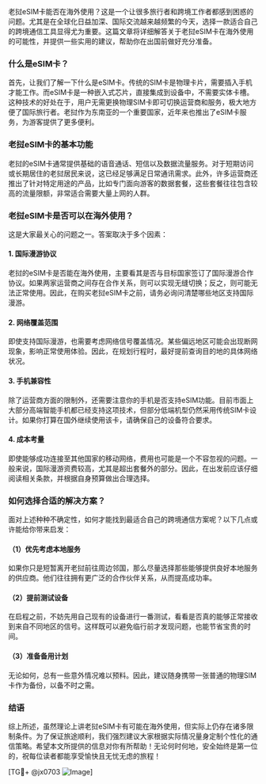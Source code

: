 老挝eSIM卡能否在海外使用？这是一个让很多旅行者和跨境工作者都感到困惑的问题。尤其是在全球化日益加深、国际交流越来越频繁的今天，选择一款适合自己的跨境通信工具显得尤为重要。这篇文章将详细解答关于老挝eSIM卡在海外使用的可能性，并提供一些实用的建议，帮助你在出国前做好充分准备。

### 什么是eSIM卡？

首先，让我们了解一下什么是eSIM卡。传统的SIM卡是物理卡片，需要插入手机才能工作。而eSIM卡是一种嵌入式芯片，直接集成到设备中，不需要实体卡槽。这种技术的好处在于，用户无需更换物理SIM卡即可切换运营商和服务，极大地方便了国际旅行者。老挝作为东南亚的一个重要国家，近年来也推出了eSIM卡服务，为游客提供了更多便利。

### 老挝eSIM卡的基本功能

老挝的eSIM卡通常提供基础的语音通话、短信以及数据流量服务。对于短期访问或长期居住的老挝居民来说，这已经足够满足日常通讯需求。此外，许多运营商还推出了针对特定用途的产品，比如专门面向游客的数据套餐，这些套餐往往包含较高的流量限额，非常适合需要大量上网的人群。

### 老挝eSIM卡是否可以在海外使用？

这是大家最关心的问题之一。答案取决于多个因素：

#### 1. 国际漫游协议
老挝的eSIM卡是否能在海外使用，主要看其是否与目标国家签订了国际漫游合作协议。如果两家运营商之间存在合作关系，则可以实现无缝切换；反之，则可能无法正常使用。因此，在购买老挝eSIM卡之前，请务必询问清楚哪些地区支持国际漫游。

#### 2. 网络覆盖范围
即使支持国际漫游，也需要考虑网络信号覆盖情况。某些偏远地区可能会出现断网现象，影响正常使用体验。因此，在规划行程时，最好提前查询目的地的具体网络状况。

#### 3. 手机兼容性
除了运营商方面的限制外，还需要注意你的手机是否支持eSIM功能。目前市面上大部分高端智能手机都已经支持这项技术，但部分低端机型仍然采用传统SIM卡设计。如果你打算在国外继续使用该卡，请确保自己的设备符合要求。

#### 4. 成本考量
即使能够成功连接至其他国家的移动网络，费用也可能是一个不容忽视的问题。一般来说，国际漫游资费较高，尤其是超出套餐外的部分。因此，在出发前应该仔细阅读相关条款，并根据自身预算做出合理选择。

### 如何选择合适的解决方案？

面对上述种种不确定性，如何才能找到最适合自己的跨境通信方案呢？以下几点或许能给你带来启发：

#### （1）优先考虑本地服务
如果你只是短暂离开老挝前往周边邻国，那么尽量选择那些能够提供良好本地服务的供应商。他们往往拥有更广泛的合作伙伴关系，从而提高成功率。

#### （2）提前测试设备
在启程之前，不妨先用自己现有的设备进行一番测试，看看是否真的能够正常接收到来自不同地区的信号。这样既可以避免临行前才发现问题，也能节省宝贵的时间。

#### （3）准备备用计划
无论如何，总有一些意外情况难以预料。因此，建议随身携带一张普通的物理SIM卡作为备份，以备不时之需。

### 结语

综上所述，虽然理论上讲老挝eSIM卡有可能在海外使用，但实际上仍存在诸多限制条件。为了保证旅途顺利，我们强烈建议大家根据实际情况量身定制个性化的通信策略。希望本文所提供的信息对你有所帮助！无论何时何地，安全始终是第一位的，祝每位读者都能享受愉快且无忧无虑的旅程！

[TG💪+ @jx0703 ![Image](https://github.com/user-attachments/assets/dbca1d08-cadb-493c-b0ec-ad6f7a83f270)]